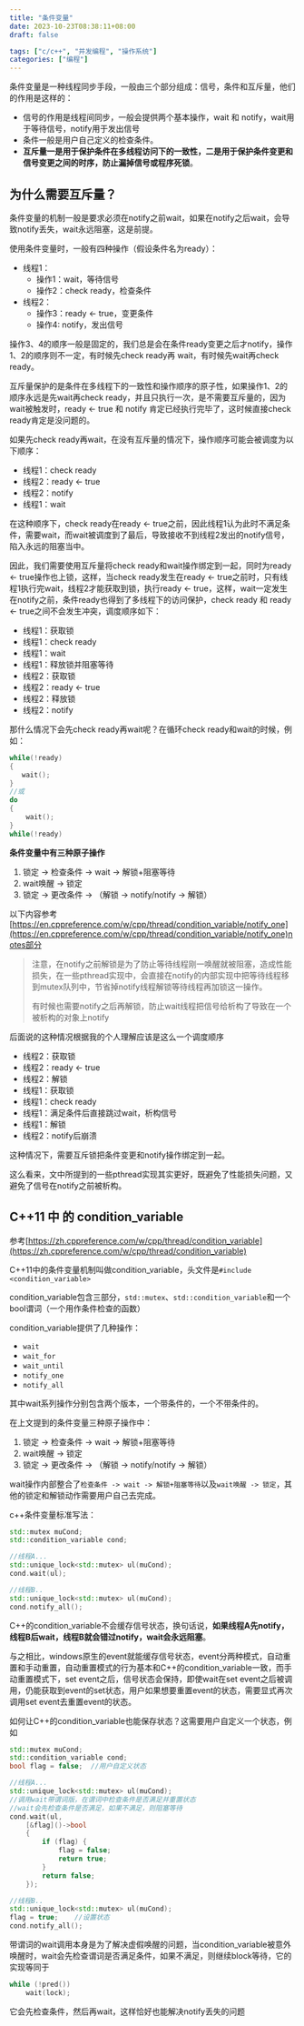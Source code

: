 ```yaml
---
title: "条件变量"
date: 2023-10-23T08:38:11+08:00
draft: false

tags: ["c/c++", "并发编程", "操作系统"]
categories: ["编程"]
---
```


条件变量是一种线程同步手段，一般由三个部分组成：信号，条件和互斥量，他们的作用是这样的：

- 信号的作用是线程间同步，一般会提供两个基本操作，wait 和 notify，wait用于等待信号，notify用于发出信号
- 条件一般是用户自己定义的检查条件。
- **互斥量一是用于保护条件在多线程访问下的一致性，二是用于保护条件变更和信号变更之间的时序，防止漏掉信号或程序死锁**。

## 为什么需要互斥量？

条件变量的机制一般是要求必须在notify之前wait，如果在notify之后wait，会导致notify丢失，wait永远阻塞，这是前提。

使用条件变量时，一般有四种操作（假设条件名为ready）：

- 线程1：
    - 操作1：wait，等待信号
    - 操作2：check ready，检查条件
- 线程2：
    - 操作3：ready <- true，变更条件
    - 操作4: notify，发出信号

操作3、4的顺序一般是固定的，我们总是会在条件ready变更之后才notify，操作1、2的顺序则不一定，有时候先check ready再 wait，有时候先wait再check ready。

互斥量保护的是条件在多线程下的一致性和操作顺序的原子性，如果操作1、2的顺序永远是先wait再check ready，并且只执行一次，是不需要互斥量的，因为wait被触发时，ready <- true 和 notify 肯定已经执行完毕了，这时候直接check ready肯定是没问题的。

如果先check ready再wait，在没有互斥量的情况下，操作顺序可能会被调度为以下顺序：

- 线程1：check ready
- 线程2：ready <- true
- 线程2：notify
- 线程1：wait

在这种顺序下，check ready在ready <- true之前，因此线程1认为此时不满足条件，需要wait，而wait被调度到了最后，导致接收不到线程2发出的notify信号，陷入永远的阻塞当中。

因此，我们需要使用互斥量将check ready和wait操作绑定到一起，同时为ready <- true操作也上锁，这样，当check ready发生在ready <- true之前时，只有线程1执行完wait，线程2才能获取到锁，执行ready <- true，这样，wait一定发生在notify之前，条件ready也得到了多线程下的访问保护，check ready 和 ready <- true之间不会发生冲突，调度顺序如下：

- 线程1：获取锁
- 线程1：check ready
- 线程1：wait
- 线程1：释放锁并阻塞等待
- 线程2：获取锁
- 线程2：ready <- true
- 线程2：释放锁
- 线程2：notify

那什么情况下会先check ready再wait呢？在循环check ready和wait的时候，例如：

```cpp
while(!ready)
{
   wait(); 
}
//或
do
{
    wait();
}
while(!ready)
```

**条件变量中有三种原子操作**

1. 锁定 -> 检查条件 -> wait -> 解锁+阻塞等待
2. wait唤醒 -> 锁定
3. 锁定 -> 更改条件 -> （解锁 -> notify/notify -> 解锁）

以下内容参考[https://en.cppreference.com/w/cpp/thread/condition_variable/notify_one](https://en.cppreference.com/w/cpp/thread/condition_variable/notify_one)notes部分

>注意，在notify之前解锁是为了防止等待线程刚一唤醒就被阻塞，造成性能损失，在一些pthread实现中，会直接在notify的内部实现中把等待线程移到mutex队列中，节省掉notify线程解锁等待线程再加锁这一操作。
>
>有时候也需要notify之后再解锁，防止wait线程把信号给析构了导致在一个被析构的对象上notify

后面说的这种情况根据我的个人理解应该是这么一个调度顺序

- 线程2：获取锁
- 线程2：ready <- true
- 线程2：解锁
- 线程1：获取锁
- 线程1：check ready
- 线程1：满足条件后直接跳过wait，析构信号
- 线程1：解锁
- 线程2：notify后崩溃

这种情况下，需要互斥锁把条件变更和notify操作绑定到一起。

这么看来，文中所提到的一些pthread实现其实更好，既避免了性能损失问题，又避免了信号在notify之前被析构。

## C++11 中 的 condition_variable

参考[https://zh.cppreference.com/w/cpp/thread/condition_variable](https://zh.cppreference.com/w/cpp/thread/condition_variable)

C++11中的条件变量机制叫做condition_variable，头文件是`#include <condition_variable>`

condition_variable包含三部分，`std::mutex`、`std::condition_variable`和一个bool谓词（一个用作条件检查的函数）

condition_variable提供了几种操作：

- `wait`
- `wait_for`
- `wait_until`
- `notify_one`
- `notify_all`

其中wait系列操作分别包含两个版本，一个带条件的，一个不带条件的。

在上文提到的条件变量三种原子操作中：

1. 锁定 -> 检查条件 -> wait -> 解锁+阻塞等待
2. wait唤醒 -> 锁定
3. 锁定 -> 更改条件 -> （解锁 -> notify/notify -> 解锁）

wait操作内部整合了`检查条件 -> wait -> 解锁+阻塞等待`以及`wait唤醒 -> 锁定`，其他的锁定和解锁动作需要用户自己去完成。

c++条件变量标准写法：

```cpp
std::mutex muCond;
std::condition_variable cond;

//线程A...
std::unique_lock<std::mutex> ul(muCond);
cond.wait(ul);

//线程B..
std::unique_lock<std::mutex> ul(muCond);
cond.notify_all();
```

C++的condition_variable不会缓存信号状态，换句话说，**如果线程A先notify，线程B后wait，线程B就会错过notify，wait会永远阻塞**。

与之相比，windows原生的event就能缓存信号状态，event分两种模式，自动重置和手动重置，自动重置模式的行为基本和C++的condition_variable一致，而手动重置模式下，set event之后，信号状态会保持，即使wait在set event之后被调用，仍能获取到event的set状态，用户如果想要重置event的状态，需要显式再次调用set event去重置event的状态。

如何让C++的condition_variable也能保存状态？这需要用户自定义一个状态，例如

```cpp
std::mutex muCond;
std::condition_variable cond;
bool flag = false;  //用户自定义状态

//线程A...
std::unique_lock<std::mutex> ul(muCond);
//调用wait带谓词版，在谓词中检查条件是否满足并重置状态
//wait会先检查条件是否满足，如果不满足，则阻塞等待
cond.wait(ul, 
    [&flag]()->bool 
    {
        if (flag) {
            flag = false;
            return true;
        }
        return false;
    });

//线程B..
std::unique_lock<std::mutex> ul(muCond);
flag = true;    //设置状态
cond.notify_all();
```

带谓词的wait调用本身是为了解决虚假唤醒的问题，当condition_variable被意外唤醒时，wait会先检查谓词是否满足条件，如果不满足，则继续block等待，它的实现等同于

```cpp
while (!pred())
    wait(lock);
```

它会先检查条件，然后再wait，这样恰好也能解决notify丢失的问题